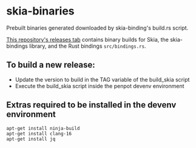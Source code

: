 # skia-binaries
Prebuilt binaries generated downloaded by skia-binding's build.rs script.

[This repository's releases tab](https://github.com/penpot/skia-binaries/releases) contains binary builds for Skia, the skia-bindings library, and the Rust bindings `src/bindings.rs`. 

## To build a new release:
- Update the version to build in the TAG variable of the build_skia script
- Execute the build_skia script inside the penpot devenv environment

## Extras required to be installed in the devenv environment
```
apt-get install ninja-build
apt-get install clang-16
apt-get install jq
```
